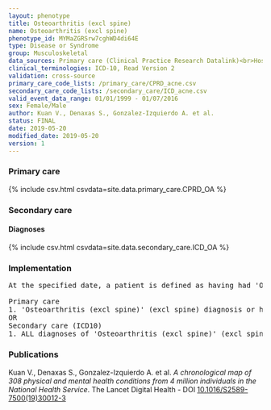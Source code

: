 ```yaml
---
layout: phenotype
title: Osteoarthritis (excl spine)
name: Osteoarthritis (excl spine)
phenotype_id: MYMaZGRSrw7cghWD4di64E 
type: Disease or Syndrome
group: Musculoskeletal
data_sources: Primary care (Clinical Practice Research Datalink)<br>Hospitalizations (Hospital Episode Statistics) 
clinical_terminologies: ICD-10, Read Version 2 
validation: cross-source
primary_care_code_lists: /primary_care/CPRD_acne.csv
secondary_care_code_lists: /secondary_care/ICD_acne.csv
valid_event_data_range: 01/01/1999 - 01/07/2016
sex: Female/Male
author: Kuan V., Denaxas S., Gonzalez-Izquierdo A. et al.
status: FINAL
date: 2019-05-20
modified_date: 2019-05-20
version: 1
---
```

### Primary care 
{% include csv.html csvdata=site.data.primary_care.CPRD_OA %}
### Secondary care 
#### Diagnoses 
{% include csv.html csvdata=site.data.secondary_care.ICD_OA %}
### Implementation 
<pre>At the specified date, a patient is defined as having had 'Osteoarthritis (excl spine)' (excl spine) IF they meet the criteria for any of the following on or before the specified date. The earliest date on which the individual meets any of the following criteria on or before the specified date is defined as the first event date:

Primary care
1. 'Osteoarthritis (excl spine)' (excl spine) diagnosis or history of diagnosis during a consultation 
OR
Secondary care (ICD10)
1. ALL diagnoses of 'Osteoarthritis (excl spine)' (excl spine) or history of diagnosis during a hospitalization</pre> 
 
### Publications 
Kuan V., Denaxas S., Gonzalez-Izquierdo A. et al. _A chronological map of 308 physical and mental health conditions from 4 million individuals in the National Health Service_. The Lancet Digital Health - DOI <a href='https://www.thelancet.com/journals/landig/article/PIIS2589-7500(19)30012-3/fulltext'>10.1016/S2589-7500(19)30012-3</a>